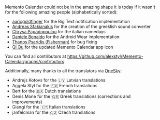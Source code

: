 Memento Calendar could not be in the amazing shape it is today if it wasn't for the following amazing people (alphabetically sorted):

* [auricgoldfinger](https://github.com/auricgoldfinger) for the Big Text notification implementation
* [Andreas Sfakianakis](https://github.com/exaila) for the creation of the greeklish sound converter
* [Chrysa Papadopoulou](https://github.com/pchrysa) for the italian namedays
* [Daniele Bonaldo](https://github.com/danybony) for the Android Wear implementation
* [Thanos Psaridis (Fisherman)](https://github.com/ThanosFisherman) for bug fixing
* [Qi Qu](https://github.com/qqipp) for the updated Memento Calendar app icon

You can find all contributors at https://github.com/alexstyl/Memento-Calendar/graphs/contributors

Additionally, many thanks to all the translators via [OneSky](https://memento.oneskyapp.com/collaboration/project/85177):

* Andrejs Kotovs for the 🇱🇻 Latvian translations
* Aggela Styl for the 🇫🇷 French translations
* Bert for the 🇸🇽 Dutch translations
* Denis Mone for the 🇬🇷 Greek translations (corrections and improvements)
* Giangi for the 🇮🇹 Italian translations
* janfelcman for the 🇨🇿 Czech translations
